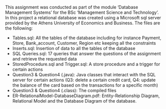 This assignment was conducted as part of the module ‘Database Management Systems’ for the BSc ‘Management Science and Technology’. In this project a relational database was created using a Microsoft sql server provided by the Athens University of Economics and Business. The files are the following:
-	Tables.sql: All the tables of the database including for instance Payment, Store, Bank_account, Customer, Region etc keeping all the constraints 
-	Inserts.sql: Insertion of data to all the tables of the database
-	SQL Queries.sql: 17 queries that answer the questions of the assignment and retrieve the requested data 
-	StoredProcedure.sql and Trigger.sql: A store procedure and a trigger for certain actions
-	Question3 & Question4 (.java): Java classes that interact with the SQL server for certain actions (Q3: delete a certain credit card, Q4: update the balance of the card based on the transactions for a specific month)
-	Question3 & Question4 (.class): The compiled files
-	ER-RelationalModel-DatabaseDiagram.pdf: Entity-Relationship Diagram, Relational Model and the Database Diagram of the database. 
